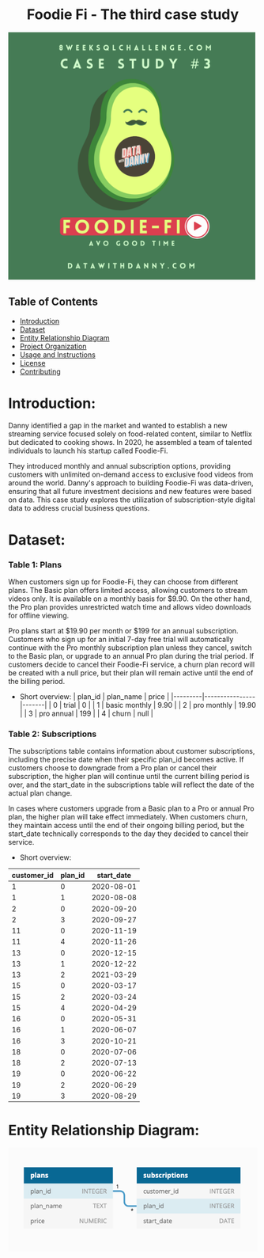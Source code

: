 <!-- Project Title -->
<h1 align="center"> Foodie Fi - The third case study</h1>

<img src="logo-week-3.png" alt="isolated" width="500"/> 

<!-- Table of Contents -->
## Table of Contents

- [Introduction](#introduction)
- [Dataset](#dataset)
- [Entity Relationship Diagram](#entity-relationship)
- [Project Organization](#project-organization)
- [Usage and Instructions](#usage-and-instructions)
- [License](#license)
- [Contributing](#contributing)


<!-- Introduction -->
# Introduction:

 Danny identified a gap in the market and wanted to establish a new streaming service focused solely on food-related content, similar to Netflix but dedicated to cooking shows. In 2020, he assembled a team of talented individuals to launch his startup called Foodie-Fi. 

 They introduced monthly and annual subscription options, providing customers with unlimited on-demand access to exclusive food videos from around the world. Danny's approach to building Foodie-Fi was data-driven, ensuring that all future investment decisions and new features were based on data. This case study explores the utilization of subscription-style digital data to address crucial business questions.



<!-- Dataset -->
# Dataset:

### Table 1: Plans

 When customers sign up for Foodie-Fi, they can choose from different plans. The Basic plan offers limited access, allowing customers to stream videos only. It is available on a monthly basis for $9.90. On the other hand, the Pro plan provides unrestricted watch time and allows video downloads for offline viewing. 
 
 Pro plans start at $19.90 per month or $199 for an annual subscription. Customers who sign up for an initial 7-day free trial will automatically continue with the Pro monthly subscription plan unless they cancel, switch to the Basic plan, or upgrade to an annual Pro plan during the trial period. If customers decide to cancel their Foodie-Fi service, a churn plan record will be created with a null price, but their plan will remain active until the end of the billing period.

- Short overview: 
| plan_id |   plan_name    | price |
|---------|----------------|-------|
|    0    |     trial      |   0   |
|    1    | basic monthly  | 9.90  |
|    2    |  pro monthly   | 19.90 |
|    3    |  pro annual    |  199  |
|    4    |     churn      |  null |


 ### Table 2: Subscriptions

 The subscriptions table contains information about customer subscriptions, including the precise date when their specific plan_id becomes active. If customers choose to downgrade from a Pro plan or cancel their subscription, the higher plan will continue until the current billing period is over, and the start_date in the subscriptions table will reflect the date of the actual plan change. 

 In cases where customers upgrade from a Basic plan to a Pro or annual Pro plan, the higher plan will take effect immediately. When customers churn, they maintain access until the end of their ongoing billing period, but the start_date technically corresponds to the day they decided to cancel their service.

- Short overview: 

| customer_id | plan_id | start_date |
|-------------|---------|------------|
|      1      |    0    | 2020-08-01 |
|      1      |    1    | 2020-08-08 |
|      2      |    0    | 2020-09-20 |
|      2      |    3    | 2020-09-27 |
|     11      |    0    | 2020-11-19 |
|     11      |    4    | 2020-11-26 |
|     13      |    0    | 2020-12-15 |
|     13      |    1    | 2020-12-22 |
|     13      |    2    | 2021-03-29 |
|     15      |    0    | 2020-03-17 |
|     15      |    2    | 2020-03-24 |
|     15      |    4    | 2020-04-29 |
|     16      |    0    | 2020-05-31 |
|     16      |    1    | 2020-06-07 |
|     16      |    3    | 2020-10-21 |
|     18      |    0    | 2020-07-06 |
|     18      |    2    | 2020-07-13 |
|     19      |    0    | 2020-06-22 |
|     19      |    2    | 2020-06-29 |
|     19      |    3    | 2020-08-29 |

<!-- Entity Relationship Diagram -->
# Entity Relationship Diagram: 

![Diagram](data-model-week3.png "Entity Relationship Diagram")
